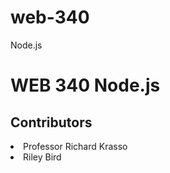 # web-340
Node.js
<h1>WEB 340 Node.js</h1>
<h2>Contributors</h2>
<li>Professor Richard Krasso</li>
<li>Riley Bird</li>
